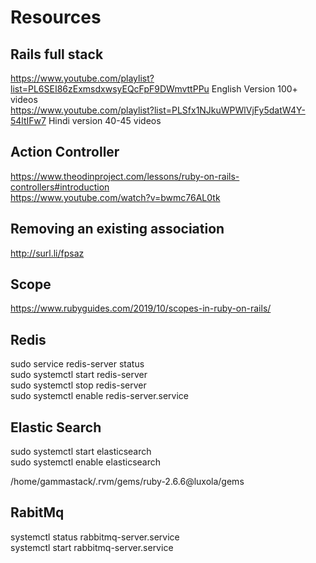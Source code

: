 # Resources

## Rails full stack
https://www.youtube.com/playlist?list=PL6SEI86zExmsdxwsyEQcFpF9DWmvttPPu  English Version 100+ videos  
https://www.youtube.com/playlist?list=PLSfx1NJkuWPWlVjFy5datW4Y-54ltIFw7  Hindi version 40-45 videos  

## Action Controller
https://www.theodinproject.com/lessons/ruby-on-rails-controllers#introduction  
https://www.youtube.com/watch?v=bwmc76AL0tk  

## Removing an existing association

http://surl.li/fpsaz

## Scope 

https://www.rubyguides.com/2019/10/scopes-in-ruby-on-rails/ 

## Redis 

sudo service redis-server status  
sudo systemctl start redis-server  
sudo systemctl stop redis-server  
sudo systemctl enable redis-server.service  

## Elastic Search
sudo systemctl start elasticsearch  
sudo systemctl enable elasticsearch  


/home/gammastack/.rvm/gems/ruby-2.6.6@luxola/gems  

## RabitMq
systemctl status  rabbitmq-server.service  
systemctl start  rabbitmq-server.service
